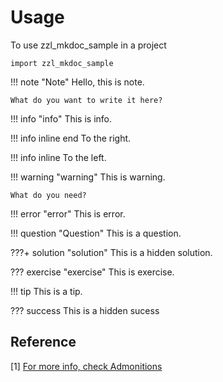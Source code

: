 # Usage

To use zzl_mkdoc_sample in a project

```
import zzl_mkdoc_sample
```

!!! note "Note"
	Hello, this is note.
    
    What do you want to write it here?

!!! info "info"
	This is info. 

!!! info inline end
	To the right.

!!! info inline
	To the left.


!!! warning "warning"
	This is warning. 
	
	What do you need?

!!! error "error"
	This is error.

!!! question "Question"
	This is a question.

???+ solution "solution"
	This is a hidden solution.

??? exercise "exercise"
	This is exercise.

!!! tip
	This is a tip.
	
??? success
	This is a hidden sucess 

## Reference

[1] [For more info, check Admonitions](https://squidfunk.github.io/mkdocs-material/reference/admonitions/#supported-types)

